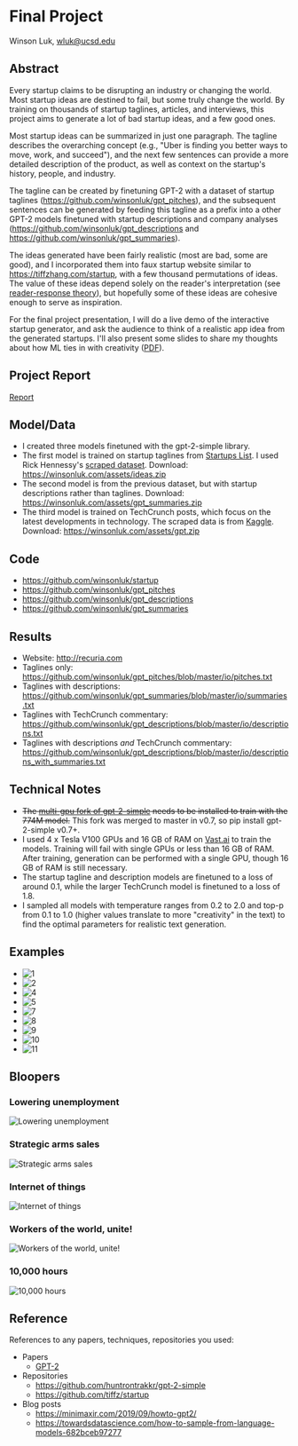 # Final Project

Winson Luk, wluk@ucsd.edu

## Abstract

Every startup claims to be disrupting an industry or changing the world. Most startup ideas are destined to fail, but some truly change the world. By training on thousands of startup taglines, articles, and interviews, this project aims to generate a lot of bad startup ideas, and a few good ones.

Most startup ideas can be summarized in just one paragraph. The tagline describes the overarching concept (e.g., "Uber is finding you better ways to move, work, and succeed"), and the next few sentences can provide a more detailed description of the product, as well as context on the startup's history, people, and industry.

The tagline can be created by finetuning GPT-2 with a dataset of startup taglines (https://github.com/winsonluk/gpt_pitches), and the subsequent sentences can be generated by feeding this tagline as a prefix into a other GPT-2 models finetuned with startup descriptions and company analyses (https://github.com/winsonluk/gpt_descriptions and https://github.com/winsonluk/gpt_summaries).

The ideas generated have been fairly realistic (most are bad, some are good), and I incorporated them into faux startup website similar to https://tiffzhang.com/startup, with a few thousand permutations of ideas. The value of these ideas depend solely on the reader's interpretation (see [reader-response theory](https://en.wikipedia.org/wiki/Reader-response_criticism)), but hopefully some of these ideas are cohesive enough to serve as inspiration.

For the final project presentation, I will do a live demo of the interactive startup generator, and ask the audience to think of a realistic app idea from the generated startups. I'll also present some slides to share my thoughts about how ML ties in with creativity ([PDF](final.pdf)).

## Project Report

[Report](report.pdf)

## Model/Data


- I created three models finetuned with the gpt-2-simple library.
- The first model is trained on startup taglines from [Startups List](https://www.startups-list.com/). I used Rick Hennessy's [scraped dataset](https://data.world/rickyhennessy/startup-names-and-descriptions). Download: https://winsonluk.com/assets/ideas.zip
- The second model is from the previous dataset, but with startup descriptions rather than taglines. Download: https://winsonluk.com/assets/gpt_summaries.zip
- The third model is trained on TechCrunch posts, which focus on the latest developments in technology. The scraped data is from [Kaggle](https://www.kaggle.com/thibalbo/techcrunch-posts-compilation). Download: https://winsonluk.com/assets/gpt.zip

## Code

- https://github.com/winsonluk/startup
- https://github.com/winsonluk/gpt_pitches
- https://github.com/winsonluk/gpt_descriptions
- https://github.com/winsonluk/gpt_summaries

## Results

- Website: http://recuria.com
- Taglines only: https://github.com/winsonluk/gpt_pitches/blob/master/io/pitches.txt
- Taglines with descriptions: https://github.com/winsonluk/gpt_summaries/blob/master/io/summaries.txt
- Taglines with TechCrunch commentary: https://github.com/winsonluk/gpt_descriptions/blob/master/io/descriptions.txt
- Taglines with descriptions *and* TechCrunch commentary: https://github.com/winsonluk/gpt_descriptions/blob/master/io/descriptions_with_summaries.txt

## Technical Notes

- ~~The [multi-gpu fork of gpt-2-simple](https://github.com/huntrontrakkr/gpt-2-simple) needs to be installed to train with the 774M model.~~ This fork was merged to master in v0.7, so pip install gpt-2-simple v0.7+.
- I used 4 x Tesla V100 GPUs and 16 GB of RAM on [Vast.ai](https://vast.ai) to train the models. Training will fail with single GPUs or less than 16 GB of RAM. After training, generation can be performed with a single GPU, though 16 GB of RAM is still necessary.
- The startup tagline and description models are finetuned to a loss of around 0.1, while the larger TechCrunch model is finetuned to a loss of 1.8.
- I sampled all models with temperature ranges from 0.2 to 2.0 and top-p from 0.1 to 1.0 (higher values translate to more "creativity" in the text) to find the optimal parameters for realistic text generation.

## Examples
- ![1](1.png)
- ![2](2.png)
- ![4](4.png)
- ![5](5.png)
- ![7](7.png)
- ![8](8.png)
- ![9](9.png)
- ![10](10.png)
- ![11](11.png)

## Bloopers

### Lowering unemployment
![Lowering unemployment](latinos.png)

### Strategic arms sales
![Strategic arms sales](nazis.png)

### Internet of things
![Internet of things](smart.png)

### Workers of the world, unite!
![Workers of the world, unite!](tinder.png)

### 10,000 hours
![10,000 hours](strip.png)

## Reference

References to any papers, techniques, repositories you used:
- Papers
  - [GPT-2](https://d4mucfpksywv.cloudfront.net/better-language-models/language_models_are_unsupervised_multitask_learners.pdf)
- Repositories
  - https://github.com/huntrontrakkr/gpt-2-simple
  - https://github.com/tiffz/startup
- Blog posts
  - https://minimaxir.com/2019/09/howto-gpt2/
  - https://towardsdatascience.com/how-to-sample-from-language-models-682bceb97277
